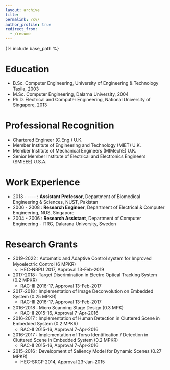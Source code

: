 ```yaml
---
layout: archive
title:
permalink: /cv/
author_profile: true
redirect_from:
  - /resume
---
```


{% include base_path %}

Education
======
* B.Sc. Computer Engineering, University of Engineering & Technology Taxila, 2003
* M.Sc. Computer Engineering, Dalarna University, 2004
* Ph.D. Electrical and Computer Engineering, National University of Singapore, 2013

Professional Recognition
======
* Chartered Engineer (C.Eng.) U.K.
* Member Institute of Engineering and Technology (MIET) U.K.
* Member Institute of Mechanical Engineers (MIMechE) U.K.
* Senior Member Institute of Electrical and Electronics Engineers (SMIEEE) U.S.A.

Work Experience
======
* 2013 - ---- : **Assistant Professor**, Department of Biomedical Engineering & Sciences, NUST, Pakistan
* 2006 - 2008 : **Research Engineer**, Department of Electrical & Computer Engineering, NUS, Singapore
* 2004 - 2006 : **Research Assistant**, Department of Computer Engineering - ITRG, Dalarana University, Sweden


Research Grants
======
* 2019-2022 : Automatic and Adaptive Control system for Improved Myoelectric Control (6 MPKR)
  * HEC-NRPU 2017, Approval 13-Feb-2019
* 2017-2018 : Target Discrimination in Electro Optical Tracking System (0.2 MPKR)
  * RAC-III 2016-17, Approval 13-Feb-2017
* 2017-2018 : Implementation of Image Deconvolution on Embedded System (0.25 MPKR)
  * RAC-III 2016-17, Approval 13-Feb-2017  
* 2016-2018 : Micro Scanning Stage Design (0.3 MPK)
  * RAC-II 2015-16, Approval 7-Apr-2016
* 2016-2017 : Implementation of Human Detection in Cluttered Scene in Embedded System (0.2 MPKR)  
  * RAC-II 2015-16, Approval 7-Apr-2016
* 2016-2017 : Implementation of Torso Identification / Detection in Cluttered Scene in Embedded System (0.2 MPKR)
  * RAC-II 2015-16, Approval 7-Apr-2016  
* 2015-2016 : Development of Saliency Model for Dynamic Scenes (0.27 MPKR)
  * HEC-SRGP 2014, Approval 23-Jan-2015
